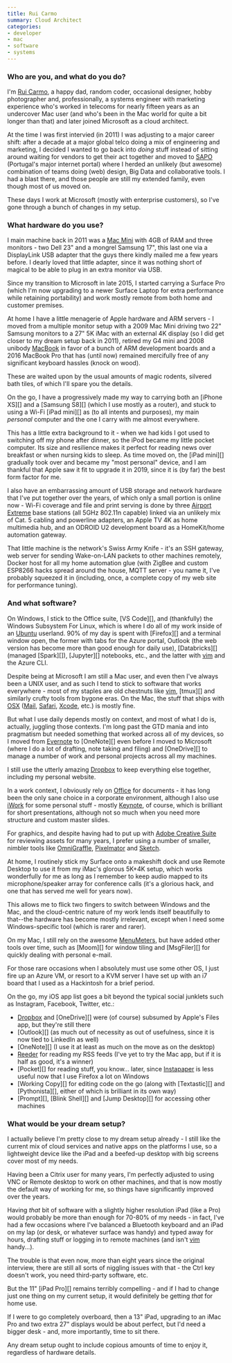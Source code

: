 ```yaml
---
title: Rui Carmo
summary: Cloud Architect
categories:
- developer
- mac
- software
- systems
---
```


### Who are you, and what do you do?

I'm [Rui Carmo](http://carmo.io "Rui's About.me page."), a happy dad, random coder, occasional designer, hobby photographer and, professionally, a systems engineer with marketing experience who's worked in telecoms for nearly fifteen years as an undercover Mac user (and who's been in the Mac world for quite a bit longer than that) and later joined Microsoft as a cloud architect.

At the time I was first intervied (in 2011) I was adjusting to a major career shift: after a decade at a major global telco doing a mix of engineering and marketing, I decided I wanted to go back into _doing_ stuff instead of sitting around waiting for vendors to get their act together and moved to [SAPO](http://www.sapo.pt "A web portal for Portugal.") (Portugal's major internet portal) where I herded an unlikely (but awesome) combination of teams doing (web) design, Big Data and collaborative tools. I had a blast there, and those people are still my extended family, even though most of us moved on.

These days I work at Microsoft (mostly with enterprise customers), so I've gone through a bunch of changes in my setup.

### What hardware do you use?

I main machine back in 2011 was a [Mac Mini][mac-mini] with 4GB of RAM and three monitors - two Dell 23" and a mongrel Samsung 17", this last one via a DisplayLink USB adapter that the guys there kindly mailed me a few years before. I dearly loved that little adapter, since it was nothing short of magical to be able to plug in an extra monitor via USB.

Since my transition to Microsoft in late 2015, I started carrying a Surface Pro (which I'm now upgrading to a newer Surface Laptop for extra performance while retaining portability) and work mostly remote from both home and customer premises.

At home I have a little menagerie of Apple hardware and ARM servers - I moved from a multiple monitor setup with a 2009 Mac Mini driving two 22" Samsung monitors to a 27" 5K iMac with an external 4K display (so I did get closer to my dream setup back in 2011), retired my G4 mini and 2008 unibody [MacBook][] in favor of a bunch of ARM development boards and a 2016 MacBook Pro that has (until now) remained mercifully free of any significant keyboard hassles (knock on wood).

These are waited upon by the usual amounts of magic rodents, silvered bath tiles, of which I'll spare you the details.

On the go, I have a progressively made my way to carrying both an [iPhone XS][] and a [Samsung S8][] (which I use mostly as a router), and stuck to using a Wi-Fi [iPad mini][] as (to all intents and purposes), my main _personal_ computer and the one I carry with me almost everywhere.

This has a little extra background to it - when we had kids I got used to switching off my phone after dinner, so the iPod became my little pocket computer. Its size and resilience makes it perfect for reading news over breakfast or when nursing kids to sleep. As time moved on, the [iPad mini][] gradually took over and became my "most personal" device, and I am thankful that Apple saw it fit to upgrade it in 2019, since it is (by far) the best form factor for me.

I also have an embarrassing amount of USB storage and network hardware that I've put together over the years, of which only a small portion is online now - Wi-Fi coverage and file and print serving is done by three [Airport Extreme][airport-extreme] base stations (all 5GHz 802.11n capable) linked via an unlikely mix of Cat. 5 cabling and powerline adapters, an Apple TV 4K as home multimedia hub, and an ODROID U2 development board as a HomeKit/home automation gateway.

That little machine is the network's Swiss Army Knife - it's an SSH gateway, web server for sending Wake-on-LAN packets to other machines remotely, Docker host for all my home automation glue (with ZigBee and custom ESP8266 hacks spread around the house, MQTT server - you name it, I've probably squeezed it in (including, once, a complete copy of my web site for performance tuning).

### And what software?

On Windows, I stick to the Office suite, [VS Code][], and (thankfully) the Windows Subsystem For Linux, which is where I do all of my work inside of an [Ubuntu][] userland. 90% of my day is spent with [Firefox][] and a terminal window open, the former with tabs for the Azure portal, Outlook (the web version has become more than good enough for daily use), [Databricks][] (managed [Spark][]), [Jupyter][] notebooks, etc., and the latter with [vim][] and the Azure CLI.

Despite being at Microsoft I am still a Mac user, and even then I've always been a UNIX user, and as such I tend to stick to software that works everywhere - most of my staples are old chestnuts like [vim][], [tmux][] and similarly crufty tools from bygone eras. On the Mac, the stuff that ships with [OSX][macos] ([Mail][], [Safari][], [Xcode][], etc.) is mostly fine.

But what I use daily depends mostly on context, and most of what I do is, actually, juggling those contexts. I'm long past the GTD mania and into pragmatism but needed something that worked across all of my devices, so I moved from [Evernote][] to [OneNote][] even before I moved to Microsoft (where I do a lot of drafting, note taking and filing) and [OneDrive][] to manage a number of work and personal projects across all my machines.

I still use the utterly amazing [Dropbox][] to keep everything else together, including my personal website.

In a work context, I obviously rely on [Office][office] for documents - it has long been the only sane choice in a corporate environment, although I also use [iWork][] for some personal stuff - mostly [Keynote][], of course, which is brilliant for short presentations, although not so much when you need more structure and custom master slides.

For graphics, and despite having had to put up with [Adobe Creative Suite][creative-suite] for reviewing assets for many years, I prefer using a number of smaller, nimbler tools like [OmniGraffle][], [Pixelmator][] and [Sketch][].

At home, I routinely stick my Surface onto a makeshift dock and use Remote Desktop to use it from my iMac's glorous 5K+4K setup, which works wonderfully for me as long as I remember to keep audio mapped to its microphone/speaker array for conference calls (it's a glorious hack, and one that has served me well for years now).

This allows me to flick two fingers to switch between Windows and the Mac, and the cloud-centric nature of my work lends itself beautifully to that--the hardware has become mostly irrelevant, except when I need some Windows-specific tool (which is rarer and rarer).

On my Mac, I still rely on the awesome [MenuMeters][], but have added other tools over time, such as [Moom][] for window tiling and [MsgFiler][] for quickly dealing with personal e-mail.

For those rare occasions when I absolutely must use some other OS, I just fire up an Azure VM, or resort to a KVM server I have set up with an i7 board that I used as a Hackintosh for a brief period.

On the go, my iOS app list goes a bit beyond the typical social junklets such as Instagram, Facebook, Twitter, etc.:

* [Dropbox][dropbox-ios] and [OneDrive][] were (of course) subsumed by Apple's Files app, but they're still there
* [Outlook][] (as much out of necessity as out of usefulness, since it is now tied to LinkedIn as well)
* [OneNote][] (I use it at least as much on the move as on the desktop)
* [Reeder][reeder-ios] for reading my RSS feeds (I've yet to try the Mac app, but if it is half as good, it's a winner)
* [Pocket][] for reading stuff, you know... later, since [Instapaper][instapaper-ios] is less useful now that I use Firefox a lot on Windows
* [Working Copy][] for editing code on the go (along with [Textastic][] and [Pythonista][], either of which is brilliant in its own way)
* [Prompt][], [Blink Shell][] and [Jump Desktop][] for accessing other machines

### What would be your dream setup?

I actually believe I'm pretty close to my dream setup already - I still like the current mix of cloud services and native apps on the platforms I use, so a lightweight device like the iPad and a beefed-up desktop with big screens cover most of my needs. 

Having been a Citrix user for many years, I'm perfectly adjusted to using VNC or Remote desktop to work on other machines, and that is now mostly the default way of working for me, so things have significantly improved over the years.

Having _that_ bit of software with a slightly higher resolution iPad (like a Pro) would probably be more than enough for 70-80% of my needs - in fact, I've had a few occasions where I've balanced a Bluetooth keyboard and an iPad on my lap (or desk, or whatever surface was handy) and typed away for hours, drafting stuff or logging in to remote machines (and isn't [vim][] handy...).

The trouble is that even now, more than eight years since the original interview, there are still all sorts of niggling issues with that - the Ctrl key doesn't work, you need third-party software, etc.

But the 11" [iPad Pro][] remains terribly compelling - and if I had to change just one thing on my current setup, it would definitely be getting _that_ for home use.

If I were to go completely overboard, then a 13" iPad, upgrading to an iMac Pro and two extra 27" displays would be about perfect, but I'd need a bigger desk - and, more importantly, time to sit there.

Any dream setup ought to include copious amounts of time to enjoy it, regardless of hardware details.

[airport-express]: https://www.apple.com/airport-express/ "A small wireless access point."
[airport-extreme]: https://www.apple.com/airport-extreme/ "A wireless access point."
[ipad]: https://www.apple.com/ipad/ "A tablet device."
[iphone-3gs]: https://en.wikipedia.org/wiki/IPhone_3GS "A 3 megapixel smartphone."
[ipod-touch]: https://www.apple.com/ipod-touch/ "It's like an iPhone, without the phone bit."
[mac-mini]: https://www.apple.com/mac-mini/ "A small desktop computer."
[macbook-air]: https://www.apple.com/macbook-air/ "A very thin laptop."
[macbook-pro]: https://www.apple.com/macbook-pro/ "A laptop."
[macbook]: https://en.wikipedia.org/wiki/MacBook "A laptop."
[nslu2]: https://en.wikipedia.org/wiki/NSLU2 "A Network-attached storage device."
[optiplex-380]: http://www.dell.com/us/business/p/optiplex-380/pd "A desktop PC."
[2do-ios]: https://www.2doapp.com/ "A to-do application for iOS."
[adium]: https://en.wikipedia.org/wiki/Adium "A multi-protocol chat application for the Mac."
[creative-suite]: https://www.adobe.com/creativecloud.html "A collection of design tools."
[dropbox-ios]: https://www.dropbox.com/iphoneapp "An iOS version of the syncing software."
[dropbox]: https://www.dropbox.com/ "Online syncing and storage."
[evernote-ios]: https://itunes.apple.com/us/app/evernote/id281796108 "An iPhone client for the Evernote web service."
[evernote]: https://evernote.com/ "Online software for capturing notes."
[gimp]: https://www.gimp.org/ "An open-source image editor."
[goodreader-ios]: http://goodreader.com/ "A PDF reader for the iPad."
[instapaper-ios]: https://www.instapaper.com/iphone "An iPhone app for reading Instapaper saved pages."
[issh-ios]: https://download.cnet.com/iSSH-SSH-VNC-Console/3000-2064_4-75179912.html "A terminal emulator for iOS."
[iteleport-ios]: https://www.iteleportmobile.com/ "An iOS remote-control app for other computers."
[itunes]: https://www.apple.com/itunes/ "A jukebox application and online store."
[iwork]: https://en.wikipedia.org/wiki/IWork "An office suite for the Mac."
[keynote-ios]: https://itunes.apple.com/us/app/keynote/id361285480 "An iOS version of the presentation software."
[keynote]: https://www.apple.com/keynote/ "Presentation software for the Mac."
[macos]: https://en.wikipedia.org/wiki/MacOS "An operating system for Mac hardware."
[mail]: https://en.wikipedia.org/wiki/Mail_(application) "The default Mac OS X mail client."
[menumeters]: http://www.ragingmenace.com/software/menumeters/ "CPU, disk, memory and network monitoring software for Mac OS X."
[mobile-me]: https://en.wikipedia.org/wiki/MobileMe "An online 'cloud' service (mail, calendar, etc)."
[nebulous-notes-ios]: http://nebulousapps.net/ "A note-taking application for iOS."
[numbers-ios]: https://itunes.apple.com/us/app/numbers/id361304891 "An iOS spreadsheet app."
[office]: https://products.office.com/en-us/home "An office productivity suite."
[omnigraffle-ios]: https://itunes.apple.com/us/app/omnigraffle/id363225984 "An iOS version of the diagramming and drawing app."
[omnigraffle]: https://www.omnigroup.com/omnigraffle/ "Diagramming software for the Mac."
[pages-ios]: https://itunes.apple.com/us/app/pages/id361309726 "A word processor for iOS."
[pixelmator]: https://www.pixelmator.com/mac/ "An image editor for the Mac."
[reeder-ios]: http://reederapp.com/ios/ "A Google Reader client for iOS."
[safari]: https://www.apple.com/safari/ "A fast web browser."
[screen]: http://www.gnu.org/software/screen/ "Think of it as tabs for your *nix terminal."
[seashore]: http://seashore.sourceforge.net/ "A native Mac drawing program based around The Gimp."
[shelf]: https://movieos.org/code/shelf/ "A Mac app that matches what you're looking at to an Address Book entry."
[shiftit]: https://github.com/chriscrowe/ShiftIt "A Mac application for keyboard-based window manipulation."
[sketch]: https://www.sketchapp.com/ "A vector drawing application for Mac OS X."
[stanza-ios]: https://www.macworld.com/product/62612/stanza.html "A digital book reader for iOS."
[ubuntu]: https://www.ubuntu.com/ "A Unix distribution."
[vectordesigner]: https://www.macupdate.com/app/mac/26676/vectordesigner "A vector drawing application for Mac OS X."
[vim]: https://www.vim.org/ "A command-line text editor."
[virtualbox]: https://www.virtualbox.org/ "Open-source virtualisation software."
[vmware-fusion]: https://www.vmware.com/products/fusion.html "A PC emulator for the Mac."
[xcode]: https://en.wikipedia.org/wiki/Xcode "An IDE for Mac developers."
